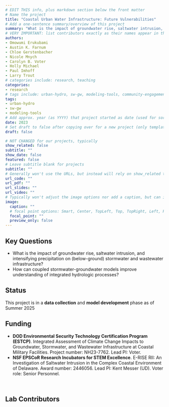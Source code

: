 ```yaml
---
# EDIT THIS info, plus markdown section below the front matter
# Name the project
title: "Coastal Urban Water Infrastructure: Future Vulnerabilities"
# Add a one-sentence summary/overview of this project
summary: "What is the impact of groundwater rise, saltwater intrusion, and intensifying precipitation on (below-ground) stormwater and wastewater infrastructure?"
# VERY IMPORTANT: list contributors exactly as their names appear in the person's Author page (e.g., Carolyn B. Voter, Rachel Zobel)
authors:
- Omowumi Erukubami
- Austin K. Farnum
- Chloe Gerstenbacher
- Nicole Mnych
- Carolyn B. Voter
- Holly Michael
- Paul Imhoff
- Larry Trout
# categories include: research, teaching
categories:
- research
# tags include: urban-hydro, sw-gw, modeling-tools, community-engagement
tags:
- urban-hydro
- sw-gw
- modeling-tools
# Add approx. year (as YYYY) that project started as date (used for sorting)
date: 2023
# Set draft to false after copying over for a new project (only template/blank remains draft)
draft: false

# NOT CHANGED for our projects, typically
show_related: false
subtitle: ""
show_date: false
featured: false
# Leave subtitle blank for projects
subtitle: ""
# Generally won't use the URLs, but instead will rely on show_related true to display related publications and presentations. However, exceptions may occur (e.g., CSLS video).
url_code: ""
url_pdf: ""
url_slides: ""
url_video: ""
# Typically won't adjust the image options nor add a caption, but can if needed.
image:
  caption: ""
  # focal point options: Smart, Center, TopLeft, Top, TopRight, Left, Right, BottomLeft, Bottom, BottomRight
  focal_point: ""
  preview_only: false
---
```

## Key Questions
- What is the impact of groundwater rise, saltwater intrusion, and intensifying precipitation on (below-ground) stormwater and wastewater infrastructure?
- How can coupled stormwater-groundwater models improve understanding of integrated hydrologic processes?

## Status
This project is in a **data collection** and **model development** phase as of Summer 2025

## Funding
- **DOD Environmental Security Technology Certification Program (ESTCP)**. Integrated Assessment of Climate Change Impacts to Groundwater, Stormwater, and Wastewater Infrastructure at Coastal Military Facilities. Project number: NH23-7762. Lead PI: Voter. 
- **NSF EPSCoR Research Incubators for STEM Excellence**. E-RISE RII: An Investigation of Saltwater Intrusion in the Complex Coastal Environment of Delaware. Award number: 2446056. Lead PI: Kent Messer (UD). Voter role: Senior Personnel.

<br>

## Lab Contributors

